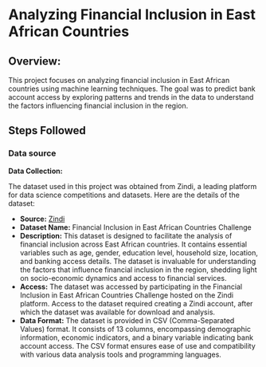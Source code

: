 # Analyzing Financial Inclusion in East African Countries

## Overview:


This project focuses on analyzing financial inclusion in East African countries using machine learning techniques. The goal was to predict bank account access by exploring patterns and trends in the data to understand the factors influencing financial inclusion in the region.

## Steps Followed

### Data source

**Data Collection:**

The dataset used in this project was obtained from Zindi, a leading platform for data science competitions and datasets. Here are the details of the dataset:

- **Source:** [Zindi](https://www.zindi.africa)
- **Dataset Name:** Financial Inclusion in East African Countries Challenge
- **Description:** This dataset is designed to facilitate the analysis of financial inclusion across East African countries. It contains essential variables such as age, gender, education level, household size, location, and banking access details. The dataset is invaluable for understanding the factors that influence financial inclusion in the region, shedding light on socio-economic dynamics and access to financial services.
- **Access:** The dataset was accessed by participating in the Financial Inclusion in East African Countries Challenge hosted on the Zindi platform. Access to the dataset required creating a Zindi account, after which the dataset was available for download and analysis.
- **Data Format:** The dataset is provided in CSV (Comma-Separated Values) format. It consists of 13 columns, encompassing demographic information, economic indicators, and a binary variable indicating bank account access. The CSV format ensures ease of use and compatibility with various data analysis tools and programming languages.


  
